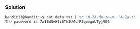 ### Solution
```bash
bandit11@bandit:~$ cat data.txt | tr 'N-ZA-Mn-za-m' 'A-Za-z'
The password is 7x16WNeHIi5YkIhWsfFIqoognUTyj9Q4
```

